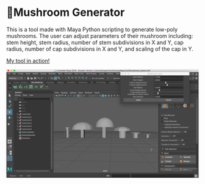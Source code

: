 # 🍄Mushroom Generator

This is a tool made with Maya Python scripting to generate low-poly mushrooms. The user can adjust parameters of their mushroom including: stem height, stem radius, number of stem subdivisions in X and Y, cap radius, number of cap subdivisions in X and Y, and scaling of the cap in Y.

[My tool in action!](https://www.youtube.com/watch?v=V2wJjbFZQyU)

![mushrooms](./Image/mushroom.png)
